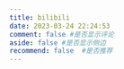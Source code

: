 ```yaml
---
title: bilibili
date: 2023-03-24 22:24:53
comment: false #是否显示评论
aside: false #是否显示侧边
recommend: false  #是否推荐
---
```

